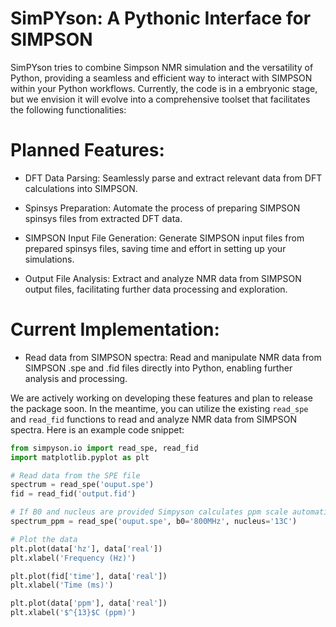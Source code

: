 # SimPYson: A Pythonic Interface for SIMPSON

SimPYson tries to combine Simpson NMR simulation and the versatility of Python, providing a seamless and efficient way to interact with SIMPSON within your Python workflows. Currently, the code is in a embryonic stage, but we envision it will evolve into a comprehensive toolset that facilitates the following functionalities:

# Planned Features:

- DFT Data Parsing: Seamlessly parse and extract relevant data from DFT calculations into SIMPSON.

- Spinsys Preparation: Automate the process of preparing SIMPSON spinsys files from extracted DFT data.

- SIMPSON Input File Generation: Generate SIMPSON input files from prepared spinsys files, saving time and effort in setting up your simulations.

- Output File Analysis: Extract and analyze NMR data from SIMPSON output files, facilitating further data processing and exploration.

# Current Implementation:

- Read data from SIMPSON spectra: Read and manipulate NMR data from SIMPSON .spe and .fid files directly into Python, enabling further analysis and processing.

We are actively working on developing these features and plan to release the package soon. In the meantime, you can utilize the existing ``read_spe`` and ``read_fid`` functions to read and analyze NMR data from SIMPSON spectra. Here is an example code snippet:

```python
from simpyson.io import read_spe, read_fid
import matplotlib.pyplot as plt

# Read data from the SPE file
spectrum = read_spe('ouput.spe')
fid = read_fid('output.fid')

# If B0 and nucleus are provided Simpyson calculates ppm scale automatically
spectrum_ppm = read_spe('ouput.spe', b0='800MHz', nucleus='13C')

# Plot the data
plt.plot(data['hz'], data['real'])
plt.xlabel('Frequency (Hz)')

plt.plot(fid['time'], data['real'])
plt.xlabel('Time (ms)')

plt.plot(data['ppm'], data['real'])
plt.xlabel('$^{13}$C (ppm)')
```
